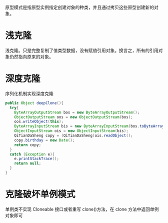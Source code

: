 原型模式是指原型实例指定创建对象的种类，并且通过拷贝这些原型创建新的对象。

# 浅克隆

浅克隆。只是完整复制了值类型数据，没有赋值引用对象。换言之，所有的引用对象仍然指向原来的对象。

# 深度克隆

序列化机制实现深度克隆

```java
public Object deepClone(){
  try{
    ByteArrayOutputStream bos = new ByteArrayOutputStream(); 
    ObjectOutputStream oos = new ObjectOutputStream(bos); 
    oos.writeObject(this);
    ByteArrayInputStream bis = new ByteArrayInputStream(bos.toByteArray()); 
    ObjectInputStream ois = new ObjectInputStream(bis);
    QiTianDaSheng copy = (QiTianDaSheng)ois.readObject(); 
    copy.birthday = new Date();
    return copy;
  }
  catch (Exception e){ 
    e.printStackTrace(); 
    return null;                     
  } 
}
```

# 克隆破坏单例模式

单例类不实现 Cloneable 接口或者重写 clone()方法，在 clone 方法中返回单例对象即可